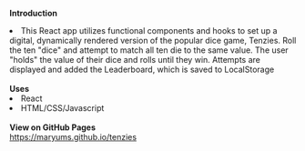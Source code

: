 <b>Introduction</b>
<li> This React app utilizes functional components and hooks to set up a digital, dynamically rendered version of the popular dice game, Tenzies. Roll the ten "dice" and attempt to match all ten die to the same value. The user "holds" the value of their dice and rolls until they win. Attempts are displayed and added  the Leaderboard, which is saved to LocalStorage </li>

<br>
<b>Uses</b>
<li>React</li>
<li> HTML/CSS/Javascript </li>

<br>
<b>View on GitHub Pages</b><br>
<a href="https://maryums.github.io/tenzies">https://maryums.github.io/tenzies</a>
